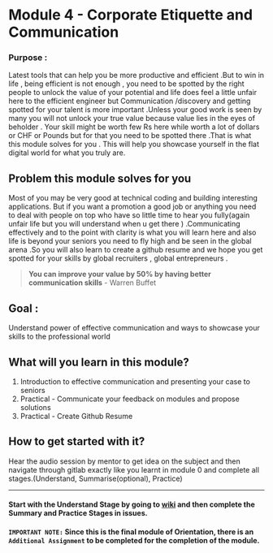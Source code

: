 # Module 4 - Corporate Etiquette and Communication

### Purpose :

Latest tools that can help you be more productive and efficient .But to win in life , being efficient is not enough , you need to be spotted by the right people to unlock the value of your potential and life does feel a little unfair here to the efficient engineer but Communication /discovery and getting spotted for your talent is more important .Unless your good work is seen by many you will not unlock your true value because value lies in the eyes of beholder . Your skill might be worth few  Rs here while worth a lot of dollars or CHF or Pounds but for that you need to be spotted there .That is what this module solves for you . This will help you showcase yourself in the flat digital world for what you truly are.

## Problem this module solves for you
Most of you may be very good at technical coding and building interesting applications. 
But if you want a promotion a  good job or anything you need to deal with people on top who have so little time to hear you fully(again unfair life but you will understand when u get there ) .Communicating effectively and to the point with clarity is what you will learn here and also life is beyond your seniors you need to fly high and be seen in the global arena .So you will also learn to create a github resume and we hope you get spotted for your skills by global recruiters , global entrepreneurs .
> **You can improve your value by 50% by having better communication skills** - Warren Buffet

## Goal : 
Understand power of effective communication and ways to showcase your skills to the professional world 

## What will you learn in this module?
1. Introduction to effective communication and presenting your case to seniors
1. Practical - Communicate your feedback on modules and propose solutions
1. Practical - Create Github Resume

## How to get started with it?
Hear the audio session by mentor to get idea on the subject and then navigate through gitlab exactly like you learnt in module 0 and complete all stages.(Understand, Summarise(optional), Practice) 

------------------------------------------------

#### Start with the Understand Stage by going to [wiki](https://gitlab.iotiot.in/newbies/orie/module-4/wikis/home) and then complete the Summary and Practice Stages in issues.

#### `IMPORTANT NOTE:` Since this is the final module of Orientation, there is an `Additional Assignment` to be completed for the completion of the module.